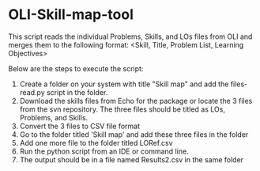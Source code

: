 # OLI-Skill-map-tool
This script reads the individual Problems, Skills, and LOs files from OLI and merges them to the following format: <Skill, Title, Problem List, Learning Objectives>

Below are the steps to execute the script: 
1. Create a folder on your system with title "Skill map" and add the files-read.py script in the folder. 
2. Download the skills files from Echo for the package or locate the 3 files from the svn repository. The three files should be titled as LOs, Problems, and Skills. 
3. Convert the 3 files to CSV file format 
4. Go to the folder titled 'Skill map' and add these three files in the folder 
5. Add one more file to the folder titled LORef.csv
6. Run the python script from an IDE or command line. 
7. The output should be in a file named Results2.csv in the same folder 
